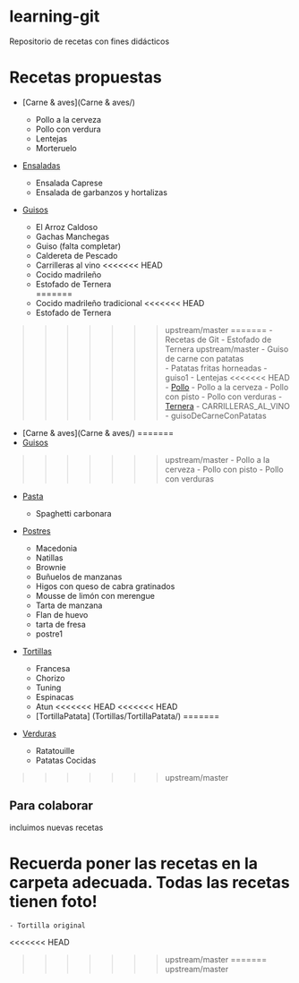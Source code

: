 ﻿learning-git
=======================
Repositorio de recetas con fines didácticos

Recetas propuestas
==================

* [Carne & aves](Carne & aves/)
	- Pollo a la cerveza
	- Pollo con verdura
	- Lentejas
	- Morteruelo

* [Ensaladas](Ensaladas/)

	- Ensalada Caprese
	- Ensalada de garbanzos y hortalizas

* [Guisos](Guisos/)
	- El Arroz Caldoso
	- Gachas Manchegas
	- Guiso (falta completar)
	- Caldereta de Pescado
	- Carrilleras al vino
<<<<<<< HEAD
	- Cocido madrileño
	- Estofado de Ternera	 
=======
	- Cocido madrileño tradicional
<<<<<<< HEAD
	- Estofado de Ternera 
>>>>>>> upstream/master
=======
	- Recetas de Git
	- Estofado de Ternera
>>>>>>> upstream/master
	- Guiso de carne con patatas  
	- Patatas fritas horneadas
	- guiso1
	- Lentejas
<<<<<<< HEAD
	- [Pollo](Guisos/Pollo/) 
		- Pollo a la cerveza
		- Pollo con pisto
		- Pollo con verduras
	- [Ternera](Guisos/Ternera/)
		- CARRILLERAS_AL_VINO
		- guisoDeCarneConPatatas

* [Carne & aves](Carne & aves/)
=======
* [Guisos](Guisos/Pollo)
>>>>>>> upstream/master
	- Pollo a la cerveza
	- Pollo con pisto
	- Pollo con verduras 


* [Pasta](Pasta/)
	- Spaghetti carbonara

* [Postres](Postres/)
	- Macedonia
	- Natillas
	- Brownie
	- Buñuelos de manzanas
	- Higos con queso de cabra gratinados
	- Mousse de limón con merengue
	- Tarta de manzana
  	- Flan de huevo
	- tarta de fresa
	- postre1

* [Tortillas](Tortillas/)
	- Francesa
	- Chorizo
	- Tuning
	- Espinacas
	- Atun
<<<<<<< HEAD
<<<<<<< HEAD
 	- [TortillaPatata] (Tortillas/TortillaPatata/)
=======

* [Verduras](Verduras/)
	- Ratatouille
	- Patatas Cocidas
>>>>>>> upstream/master

Para colaborar
--------------

incluimos nuevas recetas

Recuerda poner las recetas en la carpeta adecuada.
Todas las recetas tienen foto!
=======
	- Tortilla original
<<<<<<< HEAD
>>>>>>> upstream/master
=======
>>>>>>> upstream/master
